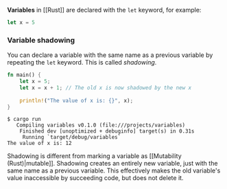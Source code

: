 **Variables** in [[Rust]] are declared with the `let` keyword, for example:

```rust
let x = 5
```

### Variable shadowing

You can declare a variable with the same name as a previous variable by repeating the `let` keyword. This is called *shadowing*.

```rust
fn main() {
	let x = 5;
	let x = x + 1; // The old x is now shadowed by the new x
	
	println!("The value of x is: {}", x);
}
```

```
$ cargo run
   Compiling variables v0.1.0 (file:///projects/variables)
    Finished dev [unoptimized + debuginfo] target(s) in 0.31s
     Running `target/debug/variables`
The value of x is: 12
```

Shadowing is different from marking a variable as [[Mutability (Rust)|mutable]]. Shadowing creates an entirely new variable, just with the same name as a previous variable. This effectively makes the old variable's value inaccessible by succeeding code, but does not delete it.